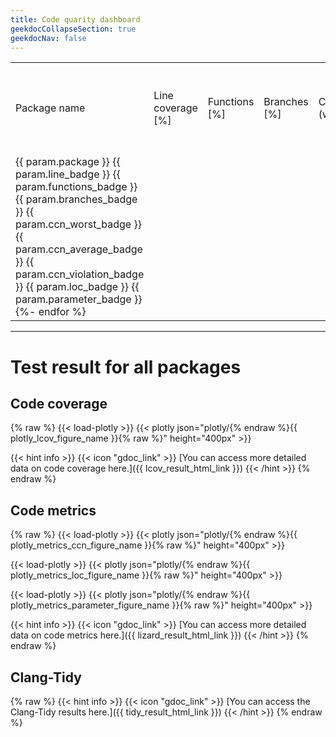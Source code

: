 ```yaml
---
title: Code quarity dashboard
geekdocCollapseSection: true
geekdocNav: false
---
```


<div class="wrapped">
<table>
<tr><td> Package name <td> Line coverage [%] <td> Functions [%] <td> Branches [%] <td> CCN (worst) <td> CCN (average) <td> CCN violation count <td> LOC violation count <td> Parameter violation count
{%- for param in param_list %}
<tr><td> {{ param.package }} {{ param.line_badge }} {{ param.functions_badge }} {{ param.branches_badge }} {{ param.ccn_worst_badge }} {{ param.ccn_average_badge }} {{ param.ccn_violation_badge }} {{ param.loc_badge }} {{ param.parameter_badge }}
{%- endfor %}
</table>
</div>

---

# Test result for all packages

## Code coverage

{% raw %}
{{< load-plotly >}}
{{< plotly json="plotly/{% endraw %}{{ plotly_lcov_figure_name }}{% raw %}" height="400px" >}}

{{< hint info >}}
{{< icon "gdoc_link" >}} [You can access more detailed data on code coverage here.]({{ lcov_result_html_link }})
{{< /hint >}}
{% endraw %}

## Code metrics

{% raw %}
{{< load-plotly >}}
{{< plotly json="plotly/{% endraw %}{{ plotly_metrics_ccn_figure_name }}{% raw %}" height="400px" >}}

{{< load-plotly >}}
{{< plotly json="plotly/{% endraw %}{{ plotly_metrics_loc_figure_name }}{% raw %}" height="400px" >}}

{{< load-plotly >}}
{{< plotly json="plotly/{% endraw %}{{ plotly_metrics_parameter_figure_name }}{% raw %}" height="400px" >}}

{{< hint info >}}
{{< icon "gdoc_link" >}} [You can access more detailed data on code metrics here.]({{ lizard_result_html_link }})
{{< /hint >}}
{% endraw %}

## Clang-Tidy

{% raw %}
{{< hint info >}}
{{< icon "gdoc_link" >}} [You can access the Clang-Tidy results here.]({{ tidy_result_html_link }})
{{< /hint >}}
{% endraw %}
